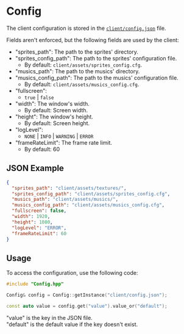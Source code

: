 # Config

The client configuration is stored in the [`client/config.json`](../../client/config.json) file.

Fields aren't enforced, but the following fields are used by the client:

- "sprites_path": The path to the sprites' directory.
- "sprites_config_path": The path to the sprites' configuration file.
  - By default: `client/assets/sprites_config.cfg`.
- "musics_path": The path to the musics' directory.
- "musics_config_path": The path to the musics' configuration file.
  - By default: `client/assets/musics_config.cfg`.
- "fullscreen":
  - `true` | `false`
- "width": The window's width.
  - By default: Screen width.
- "height": The window's height.
  - By default: Screen height.
- "logLevel":
  - `NONE` | `INFO` | `WARNING` | `ERROR`
- "frameRateLimit": The frame rate limit.
  - By default: 60

## JSON Example

```json
{
  "sprites_path": "client/assets/textures/",
  "sprites_config_path": "client/assets/sprites_config.cfg",
  "musics_path": "client/assets/musics/",
  "musics_config_path": "client/assets/musics_config.cfg",
  "fullscreen": false,
  "width": 1920,
  "height": 1080,
  "logLevel": "ERROR",
  "frameRateLimit": 60
}

```

## Usage

To access the configuration, use the following code:

```c++
#include "Config.hpp"

Config& config = Config::getInstance("client/config.json");

const auto value = config.get("value").value_or("default");
```

"value" is the key in the JSON file.<br>
"default" is the default value if the key doesn't exist.
